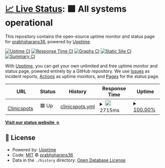 # [📈 Live Status](https://dev.clinicspots.com): <!--live status--> **🟩 All systems operational**

This repository contains the open-source uptime monitor and status page for [prabhsharans36](https://dev.clinicspots.com), powered by [Upptime](https://github.com/upptime/upptime).

[![Uptime CI](https://github.com/prabhsharans36/prabhsharans36/upptime/workflows/Uptime%20CI/badge.svg)](https://github.com/prabhsharans36/prabhsharans36/upptime/actions?query=workflow%3A%22Uptime+CI%22)
[![Response Time CI](https://github.com/prabhsharans36/prabhsharans36/upptime/workflows/Response%20Time%20CI/badge.svg)](https://github.com/prabhsharans36/prabhsharans36/upptime/actions?query=workflow%3A%22Response+Time+CI%22)
[![Graphs CI](https://github.com/prabhsharans36/prabhsharans36/upptime/workflows/Graphs%20CI/badge.svg)](https://github.com/prabhsharans36/prabhsharans36/upptime/actions?query=workflow%3A%22Graphs+CI%22)
[![Static Site CI](https://github.com/prabhsharans36/prabhsharans36/upptime/workflows/Static%20Site%20CI/badge.svg)](https://github.com/prabhsharans36/prabhsharans36/upptime/actions?query=workflow%3A%22Static+Site+CI%22)
[![Summary CI](https://github.com/prabhsharans36/prabhsharans36/upptime/workflows/Summary%20CI/badge.svg)](https://github.com/prabhsharans36/prabhsharans36/upptime/actions?query=workflow%3A%22Summary+CI%22)

With [Upptime](https://upptime.js.org), you can get your own unlimited and free uptime monitor and status page, powered entirely by a GitHub repository. We use [Issues](https://github.com/prabhsharans36/prabhsharans36/upptime/issues) as incident reports, [Actions](https://github.com/prabhsharans36/prabhsharans36/upptime/actions) as uptime monitors, and [Pages](https://dev.clinicspots.com) for the status page.

<!--start: status pages-->
<!-- This summary is generated by Upptime (https://github.com/upptime/upptime) -->
<!-- Do not edit this manually, your changes will be overwritten -->
<!-- prettier-ignore -->
| URL | Status | History | Response Time | Uptime |
| --- | ------ | ------- | ------------- | ------ |
| <img alt="" src="https://icons.duckduckgo.com/ip3/www.clinicspots.com.ico" height="13"> [Clinicspots](https://www.clinicspots.com) | 🟩 Up | [clinicspots.yml](https://github.com/prabhsharan36/upptime/commits/HEAD/history/clinicspots.yml) | <details><summary><img alt="Response time graph" src="./graphs/clinicspots/response-time-week.png" height="20"> 2715ms</summary><br><a href="https://dev.clinicspots.com/history/clinicspots"><img alt="Response time 2089" src="https://img.shields.io/endpoint?url=https%3A%2F%2Fraw.githubusercontent.com%2Fprabhsharan36%2Fupptime%2FHEAD%2Fapi%2Fclinicspots%2Fresponse-time.json"></a><br><a href="https://dev.clinicspots.com/history/clinicspots"><img alt="24-hour response time 1908" src="https://img.shields.io/endpoint?url=https%3A%2F%2Fraw.githubusercontent.com%2Fprabhsharan36%2Fupptime%2FHEAD%2Fapi%2Fclinicspots%2Fresponse-time-day.json"></a><br><a href="https://dev.clinicspots.com/history/clinicspots"><img alt="7-day response time 2715" src="https://img.shields.io/endpoint?url=https%3A%2F%2Fraw.githubusercontent.com%2Fprabhsharan36%2Fupptime%2FHEAD%2Fapi%2Fclinicspots%2Fresponse-time-week.json"></a><br><a href="https://dev.clinicspots.com/history/clinicspots"><img alt="30-day response time 2077" src="https://img.shields.io/endpoint?url=https%3A%2F%2Fraw.githubusercontent.com%2Fprabhsharan36%2Fupptime%2FHEAD%2Fapi%2Fclinicspots%2Fresponse-time-month.json"></a><br><a href="https://dev.clinicspots.com/history/clinicspots"><img alt="1-year response time 2089" src="https://img.shields.io/endpoint?url=https%3A%2F%2Fraw.githubusercontent.com%2Fprabhsharan36%2Fupptime%2FHEAD%2Fapi%2Fclinicspots%2Fresponse-time-year.json"></a></details> | <details><summary><a href="https://dev.clinicspots.com/history/clinicspots">100.00%</a></summary><a href="https://dev.clinicspots.com/history/clinicspots"><img alt="All-time uptime 98.79%" src="https://img.shields.io/endpoint?url=https%3A%2F%2Fraw.githubusercontent.com%2Fprabhsharan36%2Fupptime%2FHEAD%2Fapi%2Fclinicspots%2Fuptime.json"></a><br><a href="https://dev.clinicspots.com/history/clinicspots"><img alt="24-hour uptime 100.00%" src="https://img.shields.io/endpoint?url=https%3A%2F%2Fraw.githubusercontent.com%2Fprabhsharan36%2Fupptime%2FHEAD%2Fapi%2Fclinicspots%2Fuptime-day.json"></a><br><a href="https://dev.clinicspots.com/history/clinicspots"><img alt="7-day uptime 100.00%" src="https://img.shields.io/endpoint?url=https%3A%2F%2Fraw.githubusercontent.com%2Fprabhsharan36%2Fupptime%2FHEAD%2Fapi%2Fclinicspots%2Fuptime-week.json"></a><br><a href="https://dev.clinicspots.com/history/clinicspots"><img alt="30-day uptime 98.93%" src="https://img.shields.io/endpoint?url=https%3A%2F%2Fraw.githubusercontent.com%2Fprabhsharan36%2Fupptime%2FHEAD%2Fapi%2Fclinicspots%2Fuptime-month.json"></a><br><a href="https://dev.clinicspots.com/history/clinicspots"><img alt="1-year uptime 98.79%" src="https://img.shields.io/endpoint?url=https%3A%2F%2Fraw.githubusercontent.com%2Fprabhsharan36%2Fupptime%2FHEAD%2Fapi%2Fclinicspots%2Fuptime-year.json"></a></details>

<!--end: status pages-->

[**Visit our status website →**](https://dev.clinicspots.com)

## 📄 License

- Powered by: [Upptime](https://github.com/upptime/upptime)
- Code: [MIT](./LICENSE) © [prabhsharans36](https://dev.clinicspots.com)
- Data in the `./history` directory: [Open Database License](https://opendatacommons.org/licenses/odbl/1-0/)
